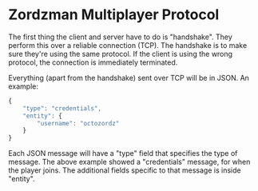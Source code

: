 Zordzman Multiplayer Protocol
=============================

The first thing the client and server have to do is "handshake". They perform this over
a reliable connection (TCP).
The handshake is to make sure they're using the same protocol.
If the client is using the wrong protocol, the connection is immediately terminated.

Everything (apart from the handshake) sent over TCP will be in JSON. An example:

```javascript
{
    "type": "credentials",
    "entity": {
        "username": "octozordz"
    }
}
```

Each JSON message will have a "type" field that specifies the type of message.
The above example showed a "credentials" message, for when the player joins.
The additional fields specific to that message is inside "entity".